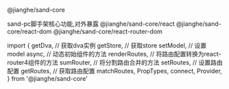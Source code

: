 @jianghe/sand-core

sand-pc脚手架核心功能,对外暴露
@jianghe/sand-core/react 
@jianghe/sand-core/react-dom 
@jianghe/sand-core/react-router-dom

import {
  getDva, // 获取dva实例
  getStore, // 获取store
  setModel, // 设置model
  async, // 动态初始组件的方法
  renderRoutes, // 将路由配置转换为react-router4组件的方法
  sumRouter, // 将分割路由合并的方法
  setRoutes, // 设置路由配置
  getRoutes, // 获取路由配置
  matchRoutes,
  PropTypes,
  connect,
  Provider,
} from '@jianghe/sand-core'

